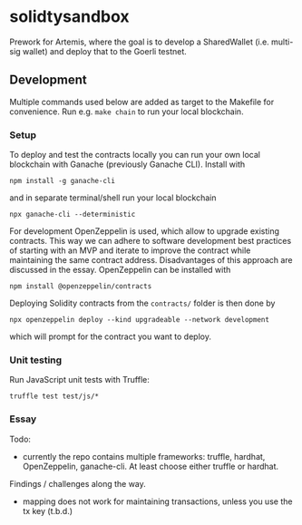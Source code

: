 # solidtysandbox

Prework for Artemis, where the goal is to develop a SharedWallet (i.e. multi-sig wallet) and deploy that to the Goerli testnet. 

## Development

Multiple commands used below are added as target to the Makefile for convenience. Run e.g. `make chain` to run your local blockchain.

### Setup

To deploy and test the contracts locally you can run your own local blockchain with Ganache (previously Ganache CLI). Install with
```
npm install -g ganache-cli
```
and in separate terminal/shell run your local blockchain
```
npx ganache-cli --deterministic
```

For development OpenZeppelin is used, which allow to upgrade existing contracts. This way we can adhere to software development best practices of starting with an MVP and iterate to improve the contract while maintaining the same contract address. Disadvantages of this approach are discussed in the essay. OpenZeppelin can be installed with
```
npm install @openzeppelin/contracts
```

Deploying Solidity contracts from the `contracts/` folder is then done by
```
npx openzeppelin deploy --kind upgradeable --network development
```
which will prompt for the contract you want to deploy.

### Unit testing

Run JavaScript unit tests with Truffle:
```
truffle test test/js/*
```

### Essay

Todo:
- currently the repo contains multiple frameworks: truffle, hardhat, OpenZeppelin, ganache-cli. At least choose either truffle or hardhat.

Findings / challenges along the way.
- mapping does not work for maintaining transactions, unless you use the tx key (t.b.d.)

